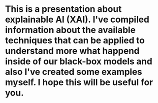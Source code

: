 # This is a presentation about explainable AI (XAI). I've compiled information about the available techniques that can be applied to understand more what happend inside of our black-box models and also I've created some examples myself. I hope this will be useful for you.

